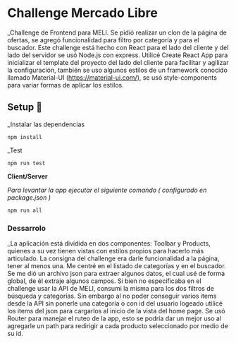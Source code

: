 # Challenge Mercado Libre

_Challenge de Frontend para MELI. Se pidió realizar un clon de la página de ofertas, se agregó funcionalidad para filtro por categoría y para el buscador. Este challenge está hecho con React para el lado del cliente y del lado del servidor se usó Node.js con express. Utilicé Create React App para inicializar el template del proyecto del lado del cliente para facilitar y agilizar la configuración, también se uso algunos estilos de un framework conocido llamado Material-UI (https://material-ui.com/), se usó style-components para variar formas de aplicar los estilos. 

## Setup 🚀

_Instalar las dependencias 

```
npm install
```

_Test 

```
npm run test
```

**Client/Server**

_Para levantar la app ejecutar el siguiente comando ( configurado en package.json )_

```
npm run all
```

### Dessarrolo 

_La aplicación está dividida en dos componentes: Toolbar y Products, quienes a su vez tienen vistas con estilos propios para hacerlo más articulado.
La consigna del challenge era darle funcionalidad a la página, tener al menos una. Me centré en el listado de categorías y en el buscador. 
Se me dió un archivo json para extraer algunos datos, el cual usé de forma global, de él extraje algunos campos. Si bien no especificaba en el challenge
usar la API de MELI, consumi la misma para los dos filtros de búsqueda y categorías. Sin embargo al no poder conseguir varios items desde la API sin ponerle una categoría o con id del usuario logeado utilicé los items del json para cargarlos al inicio de la vista del home page. 
Se usó Router para manejar el ruteo de la app, esto se podría dar un mejor uso al agregarle un path para redirigir a cada producto seleccionado por medio de su id.


